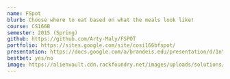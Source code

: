 ```yaml
---
name: FSpot
blurb: Choose where to eat based on what the meals look like!
course: CS166B
semester: 2015 (Spring)
github: https://github.com/Arty-Maly/FSPOT
portfolio: https://sites.google.com/site/cosi166bfspot/
presentation: https://docs.google.com/a/brandeis.edu/presentation/d/1nY0fst7un3gccX-3AXaUt93OqnHABN8J-s3LfxFF73M/edit?usp=sharing
bestbet: yes/no
image: https://alienvault.cdn.rackfoundry.net/images/uploads/solutions/mssp/mssp-managed-services-icon.png
---
```


